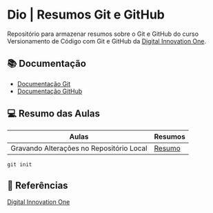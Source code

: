 # Dio | Resumos Git e GitHub

Repositório para armazenar resumos sobre o Git e GitHub do curso Versionamento de Código com Git e GitHub da [Digital Innovation One](https://web.dio.me/).
## 📚 Documentação
- [Documentação Git](https://git-scm.com/doc)
- [Documentação GitHub](https://docs.github.com/)

## 💻 Resumo das Aulas

| Aulas | Resumos |
|------| --------|
|Gravando Alterações no Repositório Local |[Resumo](https://web.dio.me/course/versionamento-de-codigo-com-git-e-github/learning/599dd3dd-d189-474f-a55c-22f37b4472da?back=/track/coding-future-avanade-net-developer&tab=undefined&moduleId=undefined) |

```
git init 
```
## 🔎 Referências
[Digital Innovation One](https://web.dio.me/)